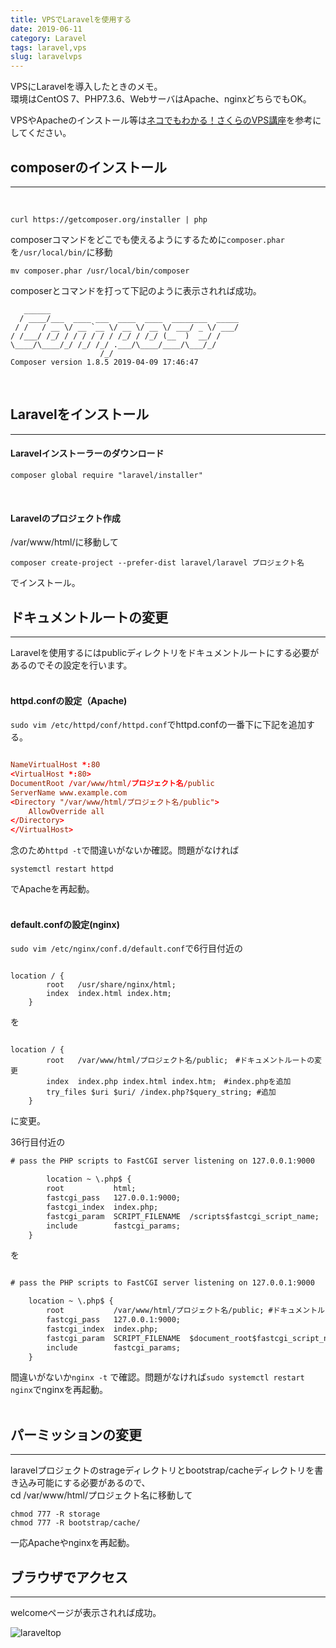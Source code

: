 ```yaml
---
title: VPSでLaravelを使用する
date: 2019-06-11
category: Laravel
tags: laravel,vps
slug: laravelvps
---
```


VPSにLaravelを導入したときのメモ。  
環境はCentOS 7、PHP7.3.6、WebサーバはApache、nginxどちらでもOK。  

VPSやApacheのインストール等は[ネコでもわかる！さくらのVPS講座](https://knowledge.sakura.ad.jp/7938/)を参考にしてください。  

## composerのインストール
---

<br>

```
curl https://getcomposer.org/installer | php
```

composerコマンドをどこでも使えるようにするために`composer.phar`を`/usr/local/bin/`に移動<br>
```
mv composer.phar /usr/local/bin/composer
```

composerとコマンドを打って下記のように表示されれば成功。

```
   ______
  / ____/___  ____ ___  ____  ____  ________  _____
 / /   / __ \/ __ `__ \/ __ \/ __ \/ ___/ _ \/ ___/
/ /___/ /_/ / / / / / / /_/ / /_/ (__  )  __/ /
\____/\____/_/ /_/ /_/ .___/\____/____/\___/_/
                    /_/
Composer version 1.8.5 2019-04-09 17:46:47

```
<br>

## Laravelをインストール
---

#### Laravelインストーラーのダウンロード

```
composer global require "laravel/installer"
```
<br>

#### Laravelのプロジェクト作成

/var/www/html/に移動して

```
composer create-project --prefer-dist laravel/laravel プロジェクト名
```

でインストール。<br>

## ドキュメントルートの変更
---

Laravelを使用するにはpublicディレクトリをドキュメントルートにする必要があるのでその設定を行います。<br><br>

#### httpd.confの設定（Apache)

`sudo vim /etc/httpd/conf/httpd.conf`でhttpd.confの一番下に下記を追加する。  

```conf

NameVirtualHost *:80
<VirtualHost *:80>
DocumentRoot /var/www/html/プロジェクト名/public
ServerName www.example.com
<Directory "/var/www/html/プロジェクト名/public">
    AllowOverride all
</Directory>
</VirtualHost>

```

念のため`httpd -t`で間違いがないか確認。問題がなければ
```
systemctl restart httpd
```

でApacheを再起動。<br><br>


#### default.confの設定(nginx)

`sudo vim /etc/nginx/conf.d/default.conf`で6行目付近の

```

location / {
        root   /usr/share/nginx/html;
        index  index.html index.htm;
    }
```

を

```

location / {
        root   /var/www/html/プロジェクト名/public;　#ドキュメントルートの変更
        index  index.php index.html index.htm;　#index.phpを追加
        try_files $uri $uri/ /index.php?$query_string; #追加
    }

```

に変更。

36行目付近の

```html
# pass the PHP scripts to FastCGI server listening on 127.0.0.1:9000

        location ~ \.php$ {
        root           html;
        fastcgi_pass   127.0.0.1:9000;
        fastcgi_index  index.php;
        fastcgi_param  SCRIPT_FILENAME  /scripts$fastcgi_script_name;
        include        fastcgi_params;
    }
```

を

```html

# pass the PHP scripts to FastCGI server listening on 127.0.0.1:9000

    location ~ \.php$ {
        root           /var/www/html/プロジェクト名/public; #ドキュメントルートの変更
        fastcgi_pass   127.0.0.1:9000;
        fastcgi_index  index.php;
        fastcgi_param  SCRIPT_FILENAME  $document_root$fastcgi_script_name; #変更
        include        fastcgi_params;
    }

```

間違いがないか`nginx -t` で確認。問題がなければ`sudo systemctl restart nginx`でnginxを再起動。<br><br>

## パーミッションの変更
---

laravelプロジェクトのstrageディレクトリとbootstrap/cacheディレクトリを書き込み可能にする必要があるので、  
cd /var/www/html/プロジェクト名に移動して

```
chmod 777 -R storage
chmod 777 -R bootstrap/cache/
```

一応Apacheやnginxを再起動。

## ブラウザでアクセス
---

welcomeページが表示されれば成功。  

![laraveltop](../../../images/laraveltop.png)
